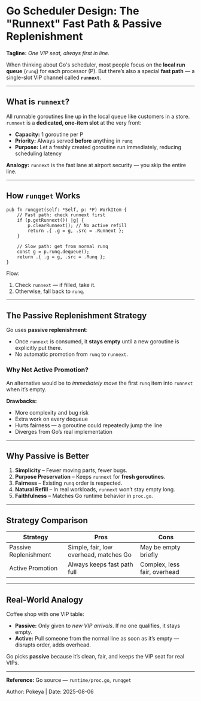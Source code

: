 # Go Scheduler Design: The "Runnext" Fast Path & Passive Replenishment

**Tagline:** _One VIP seat, always first in line._

When thinking about Go's scheduler, most people focus on the **local run queue** (`runq`) for each processor (P). But there’s also a special **fast path** — a single-slot VIP channel called **`runnext`**.

---

## What is `runnext`?

All runnable goroutines line up in the local queue like customers in a store. `runnext` is a **dedicated, one-item slot** at the very front:

- **Capacity:** 1 goroutine per P
- **Priority:** Always served **before** anything in `runq`
- **Purpose:** Let a freshly created goroutine run immediately, reducing scheduling latency

**Analogy:** `runnext` is the fast lane at airport security — you skip the entire line.

---

## How `runqget` Works

```zig
pub fn runqget(self: *Self, p: *P) WorkItem {
    // Fast path: check runnext first
    if (p.getRunnext()) |g| {
        p.clearRunnext(); // No active refill
        return .{ .g = g, .src = .Runnext };
    }

    // Slow path: get from normal runq
    const g = p.runq.dequeue();
    return .{ .g = g, .src = .Runq };
}
```

Flow:

1. Check `runnext` — if filled, take it.
2. Otherwise, fall back to `runq`.

---

## The Passive Replenishment Strategy

Go uses **passive replenishment**:

- Once `runnext` is consumed, it **stays empty** until a new goroutine is explicitly put there.
- No automatic promotion from `runq` to `runnext`.

### Why Not Active Promotion?

An alternative would be to _immediately move_ the first `runq` item into `runnext` when it’s empty.

**Drawbacks:**

- More complexity and bug risk
- Extra work on every dequeue
- Hurts fairness — a goroutine could repeatedly jump the line
- Diverges from Go’s real implementation

---

## Why Passive is Better

1. **Simplicity** – Fewer moving parts, fewer bugs.
2. **Purpose Preservation** – Keeps `runnext` for **fresh goroutines**.
3. **Fairness** – Existing `runq` order is respected.
4. **Natural Refill** – In real workloads, `runnext` won’t stay empty long.
5. **Faithfulness** – Matches Go runtime behavior in `proc.go`.

---

## Strategy Comparison

| Strategy              | Pros                                   | Cons                         |
| --------------------- | -------------------------------------- | ---------------------------- |
| Passive Replenishment | Simple, fair, low overhead, matches Go | May be empty briefly         |
| Active Promotion      | Always keeps fast path full            | Complex, less fair, overhead |

---

## Real-World Analogy

Coffee shop with one VIP table:

- **Passive:** Only given to _new VIP arrivals_. If no one qualifies, it stays empty.
- **Active:** Pull someone from the normal line as soon as it’s empty — disrupts order, adds overhead.

Go picks **passive** because it’s clean, fair, and keeps the VIP seat for real VIPs.

---

**Reference:** Go source — `runtime/proc.go`, `runqget`

Author: Pokeya | Date: 2025-08-06

